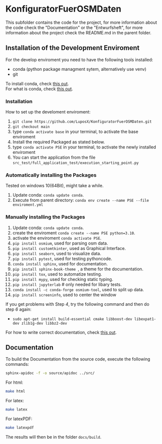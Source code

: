 # KonfiguratorFuerOSMDaten

This subfolder contains the code for the project, for more information about the
code check the "Documentation" or the "Entwurfsheft", for more information about
the project check the README.md in the parent folder.


## Installation of the Development Enviroment

For the develop enviroment you need to have the following tools installed:
- conda (python package managment sytem, alternatively use venv)
- git  

To install conda, check [this out](https://docs.conda.io/projects/conda/en/latest/user-guide/install/index.html).  
For what is conda, check [this out](https://conda.io/projects/conda/en/latest/user-guide/concepts/index.html).  

### Installation

How to set up the develoment enviroment:
1. `git clone https://github.com/LuposX/KonfiguratorFuerOSMDaten.git`
2. `git checkout main`
3. type `conda activate base` in your terminal, to activate the base enviroment
4. Install the required Packaged as stated below.
5. type `conda activate PSE` in your terminal, to activate the newly installed enviroment
6. You can start the application from the file `src_test/full_application_test/execution_starting_point.py`

### Automatically installing the Packages
Tested on windows 10(64Bit), might take a while.  
1. Update conda: `conda update conda`.  
2. Execute from parent directory: `conda env create --name PSE --file enviroment.yml`  

### Manually installing the Packages
1. Update conda: `conda update conda`.
2. create the enviroment `conda create --name PSE python=3.10`.
3. activate the enviroment `conda activate PSE`.
4. `pip install osmium`, used for parsing osm data.
5. `pip install customtkinter`, used as Graphical Interface.
6. `pip install seaborn`, used to visualize data.
7. `pip install pytest`, used for testing pythoncode.
8. `conda install sphinx`, used for documentation.
9. `pip install sphinx-book-theme `, a theme for the documentation.
10. `pip install tox`, used to automatize testing.
11. `pip install mypy`, used for checking static typing.
12. `pip install jupyterlab`  # only needed for libary tests.
13. `conda install -c conda-forge osmium-tool`, used to split up data.
14. `pip install screeninfo`, used to center the window

If you get problems with Step *4*, try the following command and then do step *6* again:
- `sudo apt-get install build-essential cmake libboost-dev libexpat1-dev zlib1g-dev libbz2-dev`

For how to write correct documentation, check [this out](https://sphinxcontrib-napoleon.readthedocs.io/en/latest/example_google.html).

## Documentation

To build the Documentation from the source code, execute the following commands:
```sh
sphinx-apidoc -f -o source/apidoc ../src/
```
For html:
```sh
make html
```
For latex:
```sh
make latex
```
For latexPDF:
```sh
make latexpdf
```

The results will then be in the folder `docs/build`.
